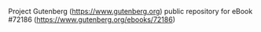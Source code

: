 Project Gutenberg (https://www.gutenberg.org) public repository
for eBook #72186 (https://www.gutenberg.org/ebooks/72186)
